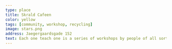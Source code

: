 ```yaml
---
type: place
title: Skrald Cafeen
color: yellow
tags: [community, workshop, recycling]
image: stars.png
address: Jaegergaardsgade 152
text: Each one teach one is a series of workshops by people of all sorts of skills. Hold in Frontloberne. Check website for the upcoming events.
---
```

